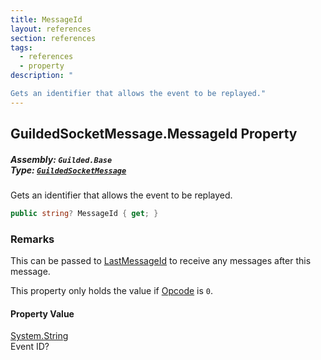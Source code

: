 ```yaml
---
title: MessageId
layout: references
section: references
tags:
  - references
  - property
description: "

Gets an identifier that allows the event to be replayed."
---
```


## GuildedSocketMessage.MessageId Property
##### **Assembly:** `Guilded.Base`<br/>**Type:** [`GuildedSocketMessage`](GuildedSocketMessage 'Guilded.Base.Events.GuildedSocketMessage')

Gets an identifier that allows the event to be replayed.

```csharp
public string? MessageId { get; }
```

### Remarks
  
This can be passed to [LastMessageId](BaseGuildedClient.LastMessageId 'Guilded.Base.BaseGuildedClient.LastMessageId') to receive any messages after this message.  
  
This property only holds the value if [Opcode](GuildedSocketMessage.Opcode 'Guilded.Base.Events.GuildedSocketMessage.Opcode') is `0`.

#### Property Value
[System.String](https://docs.microsoft.com/en-us/dotnet/api/System.String 'System.String')  
Event ID?